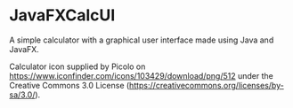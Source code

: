# JavaFXCalcUI
A simple calculator with a graphical user interface made using Java and JavaFX.


Calculator icon supplied by Picolo on https://www.iconfinder.com/icons/103429/download/png/512 under the Creative Commons 3.0 License (https://creativecommons.org/licenses/by-sa/3.0/).
